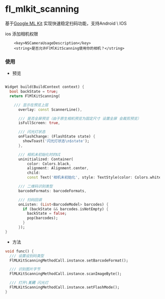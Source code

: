 # fl_mlkit_scanning

基于[Google ML Kit](https://developers.google.com/ml-kit/vision/barcode-scanning) 实现快速稳定扫码功能，支持Android \ IOS

ios 添加相机权限

```plist
	<key>NSCameraUsageDescription</key>
	<string>是否允许FlMlKitScanning使用你的相机？</string>
```

### 使用

- 预览

```dart

Widget build(BuildContext context) {
  bool backState = true;
  return FlMlKitScanning(

    /// 显示在预览上层
      overlay: const ScannerLine(),

      /// 是否全屏预览（由于原生相机预览为固定尺寸 设置全屏 会裁剪预览）
      isFullScreen: true,

      /// 闪光灯状态
      onFlashChange: (FlashState state) {
        showToast('闪光灯状态\n$state');
      },

      /// 相机未初始化时的UI
      uninitialized: Container(
          color: Colors.black,
          alignment: Alignment.center,
          child:
          const Text('相机未初始化', style: TextStyle(color: Colors.white))),

      /// 二维码识别类型
      barcodeFormats: barcodeFormats,

      /// 扫码回调
      onListen: (List<BarcodeModel> barcodes) {
        if (backState && barcodes.isNotEmpty) {
          backState = false;
          pop(barcodes);
        }
      });
}

```

- 方法

```dart
void func() {
  /// 设置设别码类型
  FlMLKitScanningMethodCall.instance.setBarcodeFormat();

  /// 识别图片字节
  FlMLKitScanningMethodCall.instance.scanImageByte();

  /// 打开\关闭 闪光灯 
  FlMLKitScanningMethodCall.instance.setFlashMode();
}

```